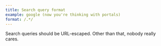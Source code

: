 ```yaml
---
title: Search query format
example: google (now you're thinking with portals)
format: /.*/
---
```


Search queries should be URL-escaped. Other than that, nobody really cares.